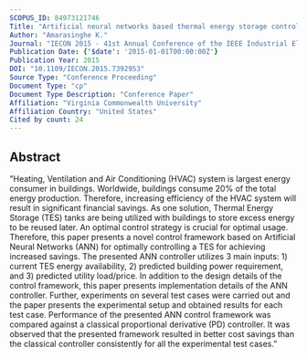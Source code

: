 ```yaml
---
SCOPUS_ID: 84973121746
Title: "Artificial neural networks based thermal energy storage control for buildings"
Author: "Amarasinghe K."
Journal: "IECON 2015 - 41st Annual Conference of the IEEE Industrial Electronics Society"
Publication Date: {'$date': '2015-01-01T00:00:00Z'}
Publication Year: 2015
DOI: "10.1109/IECON.2015.7392953"
Source Type: "Conference Proceeding"
Document Type: "cp"
Document Type Description: "Conference Paper"
Affiliation: "Virginia Commonwealth University"
Affiliation Country: "United States"
Cited by count: 24
---
```


## Abstract
"Heating, Ventilation and Air Conditioning (HVAC) system is largest energy consumer in buildings. Worldwide, buildings consume 20% of the total energy production. Therefore, increasing efficiency of the HVAC system will result in significant financial savings. As one solution, Thermal Energy Storage (TES) tanks are being utilized with buildings to store excess energy to be reused later. An optimal control strategy is crucial for optimal usage. Therefore, this paper presents a novel control framework based on Artificial Neural Networks (ANN) for optimally controlling a TES for achieving increased savings. The presented ANN controller utilizes 3 main inputs: 1) current TES energy availability, 2) predicted building power requirement, and 3) predicted utility load/price. In addition to the design details of the control framework, this paper presents implementation details of the ANN controller. Further, experiments on several test cases were carried out and the paper presents the experimental setup and obtained results for each test case. Performance of the presented ANN control framework was compared against a classical proportional derivative (PD) controller. It was observed that the presented framework resulted in better cost savings than the classical controller consistently for all the experimental test cases."
